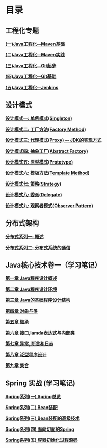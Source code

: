 # 目录


## 工程化专题

**[(一)Java工程化--Maven基础](https://www.cnblogs.com/walkinhalo/p/9514469.html)**

**[(二)Java工程化--Maven实践](https://www.cnblogs.com/walkinhalo/p/9547606.html)**

**[(三)Java工程化--Git起步](https://www.cnblogs.com/walkinhalo/p/9538998.html)**

**[(四)Java工程化--Git基础](https://www.cnblogs.com/walkinhalo/p/9541362.html)**

**[(五)Java工程化--Jenkins](https://www.cnblogs.com/walkinhalo/p/9553713.html)**

## 设计模式

**[设计模式一: 单例模式(Singleton)](https://www.cnblogs.com/walkinhalo/p/9513118.html)**

**[设计模式二: 工厂方法(Factory Method)](https://www.cnblogs.com/walkinhalo/p/9563289.html)**

**[设计模式三: 代理模式(Proxy) -- JDK的实现方式](https://www.cnblogs.com/walkinhalo/p/9567496.html)**

**[设计模式四: 抽象工厂(Abstract Factory)](https://www.cnblogs.com/walkinhalo/p/9573109.html)**

**[设计模式五: 原型模式(Prototype)](https://www.cnblogs.com/walkinhalo/p/9579393.html)**

**[设计模式六: 模板方法(Template Method)](https://www.cnblogs.com/walkinhalo/p/9588618.html)**

**[设计模式七: 策略(Strategy)](https://www.cnblogs.com/walkinhalo/p/9591039.html)**

**[设计模式八: 委派(Delegate)](https://www.cnblogs.com/walkinhalo/p/9603932.html)**

**[设计模式九: 观察者模式(Observer Pattern)](https://www.cnblogs.com/walkinhalo/p/9638457.html)**

## 分布式架构

**[分布式系列一: 概述](https://www.cnblogs.com/walkinhalo/p/9646011.html)**

**[分布式系列二: 分布式系统的通信](https://www.cnblogs.com/walkinhalo/p/9651065.html)**

## Java核心技术卷一（学习笔记）

**[第一章 Java程序设计概述](https://www.cnblogs.com/walkinhalo/p/9556808.html)**

**[第二章 Java程序设计环境](https://www.cnblogs.com/walkinhalo/p/9561676.html)**

**[第三章 Java的基础程序设计结构](https://www.cnblogs.com/walkinhalo/p/9569241.html)**

**[第四章 对象与类](https://www.cnblogs.com/walkinhalo/p/9580033.html)**

**[第五章 继承](https://www.cnblogs.com/walkinhalo/p/9591552.html)**

**[第六章 接口,lamda表达式与内部类](https://www.cnblogs.com/walkinhalo/p/9601803.html)**

**[第七章 异常, 断言和日志](https://www.cnblogs.com/walkinhalo/p/9622148.html)**

**[第八章 泛型程序设计](https://www.cnblogs.com/walkinhalo/p/9651891.html)**

**[第九章 集合](https://www.cnblogs.com/walkinhalo/p/9651847.html)**

## Spring 实战 (学习笔记)

**[Spring系列(一) Spring总览](https://www.cnblogs.com/walkinhalo/p/9601226.html)**

**[Spring系列(二) Bean装配](https://www.cnblogs.com/walkinhalo/p/9607524.html)**

**[Spring系列(三) Bean装配的高级技术](https://www.cnblogs.com/walkinhalo/p/9613360.html)**

**[Spring系列(四) 面向切面的Spring](https://www.cnblogs.com/walkinhalo/p/9628086.html)**

**[Spring系列(五) 容器初始化过程源码](https://www.cnblogs.com/walkinhalo/p/9649415.html)**